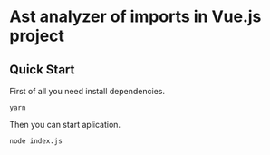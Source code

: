 # Ast analyzer of imports in Vue.js project

## Quick Start

First of all you need install dependencies.

    yarn

Then you can start aplication.

    node index.js


